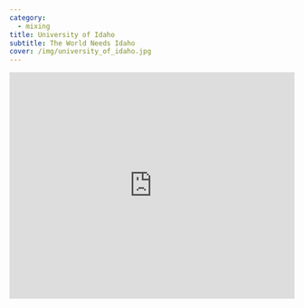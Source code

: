 ```yaml
---
category:
  - mixing
title: University of Idaho
subtitle: The World Needs Idaho
cover: /img/university_of_idaho.jpg
---
```

<iframe width="100%" height="400" src="https://www.youtube.com/embed/watch?v=u6DrRWPzvyU" title="YouTube Video" frameborder="0" allow="encrypted-media; " allowfullscreen></iframe>